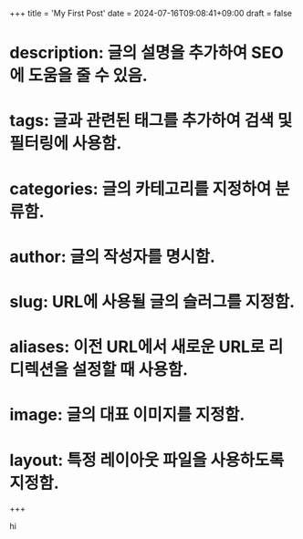 +++
title = 'My First Post'
date = 2024-07-16T09:08:41+09:00
draft = false
# description: 글의 설명을 추가하여 SEO에 도움을 줄 수 있음.
# tags: 글과 관련된 태그를 추가하여 검색 및 필터링에 사용함.
# categories: 글의 카테고리를 지정하여 분류함.
# author: 글의 작성자를 명시함.
# slug: URL에 사용될 글의 슬러그를 지정함.
# aliases: 이전 URL에서 새로운 URL로 리디렉션을 설정할 때 사용함.
# image: 글의 대표 이미지를 지정함.
# layout: 특정 레이아웃 파일을 사용하도록 지정함.
+++

hi
